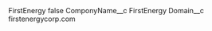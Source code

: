<?xml version="1.0" encoding="UTF-8"?>
<CustomMetadata xmlns="http://soap.sforce.com/2006/04/metadata" xmlns:xsi="http://www.w3.org/2001/XMLSchema-instance" xmlns:xsd="http://www.w3.org/2001/XMLSchema">
    <label>FirstEnergy</label>
    <protected>false</protected>
    <values>
        <field>ComponyName__c</field>
        <value xsi:type="xsd:string">FirstEnergy</value>
    </values>
    <values>
        <field>Domain__c</field>
        <value xsi:type="xsd:string">firstenergycorp.com</value>
    </values>
</CustomMetadata>
